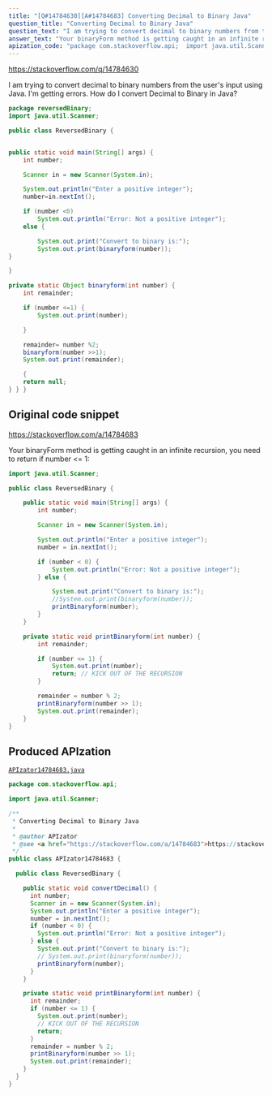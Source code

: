 ```yaml
---
title: "[Q#14784630][A#14784683] Converting Decimal to Binary Java"
question_title: "Converting Decimal to Binary Java"
question_text: "I am trying to convert decimal to binary numbers from the user's input using Java. I'm getting errors. How do I convert Decimal to Binary in Java?"
answer_text: "Your binaryForm method is getting caught in an infinite recursion, you need to return if number <= 1:"
apization_code: "package com.stackoverflow.api;  import java.util.Scanner;  /**  * Converting Decimal to Binary Java  *  * @author APIzator  * @see <a href=\"https://stackoverflow.com/a/14784683\">https://stackoverflow.com/a/14784683</a>  */ public class APIzator14784683 {    public class ReversedBinary {      public static void convertDecimal() {       int number;       Scanner in = new Scanner(System.in);       System.out.println(\"Enter a positive integer\");       number = in.nextInt();       if (number < 0) {         System.out.println(\"Error: Not a positive integer\");       } else {         System.out.print(\"Convert to binary is:\");         // System.out.print(binaryform(number));         printBinaryform(number);       }     }      private static void printBinaryform(int number) {       int remainder;       if (number <= 1) {         System.out.print(number);         // KICK OUT OF THE RECURSION         return;       }       remainder = number % 2;       printBinaryform(number >> 1);       System.out.print(remainder);     }   } }"
---
```


https://stackoverflow.com/q/14784630

I am trying to convert decimal to binary numbers from the user&#x27;s input using Java.
I&#x27;m getting errors.
How do I convert Decimal to Binary in Java?


```java
package reversedBinary;
import java.util.Scanner;

public class ReversedBinary {


public static void main(String[] args) {
    int number; 

    Scanner in = new Scanner(System.in);

    System.out.println("Enter a positive integer");
    number=in.nextInt();

    if (number <0)
        System.out.println("Error: Not a positive integer");
    else { 

        System.out.print("Convert to binary is:");
        System.out.print(binaryform(number));
}

}

private static Object binaryform(int number) {
    int remainder;

    if (number <=1) {
        System.out.print(number);

    }

    remainder= number %2; 
    binaryform(number >>1);
    System.out.print(remainder);

    { 
    return null;
} } }
```


## Original code snippet

https://stackoverflow.com/a/14784683

Your binaryForm method is getting caught in an infinite recursion, you need to return if number &lt;= 1:

```java
import java.util.Scanner;

public class ReversedBinary {

    public static void main(String[] args) {
        int number;

        Scanner in = new Scanner(System.in);

        System.out.println("Enter a positive integer");
        number = in.nextInt();

        if (number < 0) {
            System.out.println("Error: Not a positive integer");
        } else {

            System.out.print("Convert to binary is:");
            //System.out.print(binaryform(number));
            printBinaryform(number);
        }
    }

    private static void printBinaryform(int number) {
        int remainder;

        if (number <= 1) {
            System.out.print(number);
            return; // KICK OUT OF THE RECURSION
        }

        remainder = number % 2;
        printBinaryform(number >> 1);
        System.out.print(remainder);
    }
}
```

## Produced APIzation

[`APIzator14784683.java`](https://github.com/pasqualesalza/apization-temp-data/raw/master/apizations/java/APIzator14784683.java)

```java
package com.stackoverflow.api;

import java.util.Scanner;

/**
 * Converting Decimal to Binary Java
 *
 * @author APIzator
 * @see <a href="https://stackoverflow.com/a/14784683">https://stackoverflow.com/a/14784683</a>
 */
public class APIzator14784683 {

  public class ReversedBinary {

    public static void convertDecimal() {
      int number;
      Scanner in = new Scanner(System.in);
      System.out.println("Enter a positive integer");
      number = in.nextInt();
      if (number < 0) {
        System.out.println("Error: Not a positive integer");
      } else {
        System.out.print("Convert to binary is:");
        // System.out.print(binaryform(number));
        printBinaryform(number);
      }
    }

    private static void printBinaryform(int number) {
      int remainder;
      if (number <= 1) {
        System.out.print(number);
        // KICK OUT OF THE RECURSION
        return;
      }
      remainder = number % 2;
      printBinaryform(number >> 1);
      System.out.print(remainder);
    }
  }
}

```